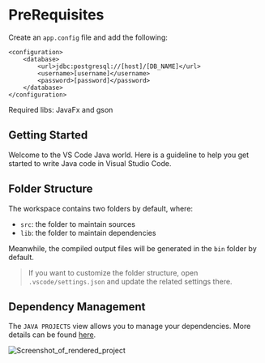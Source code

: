 # PreRequisites

Create an `app.config` file and add the following:
```
<configuration>
    <database>
        <url>jdbc:postgresql://[host]/[DB_NAME]</url>
        <username>[username]</username>
        <password>[password]</password>
    </database>
</configuration>
```

Required libs: JavaFx and gson

## Getting Started

Welcome to the VS Code Java world. Here is a guideline to help you get started to write Java code in Visual Studio Code.

## Folder Structure

The workspace contains two folders by default, where:

- `src`: the folder to maintain sources
- `lib`: the folder to maintain dependencies

Meanwhile, the compiled output files will be generated in the `bin` folder by default.

> If you want to customize the folder structure, open `.vscode/settings.json` and update the related settings there.

## Dependency Management

The `JAVA PROJECTS` view allows you to manage your dependencies. More details can be found [here](https://github.com/microsoft/vscode-java-dependency#manage-dependencies).



![Screenshot_of_rendered_project](https://github.com/luiscmartinez/schooldatabase/assets/36746854/5787026a-3423-4b4e-bde9-3e8d7eeb87fd)
